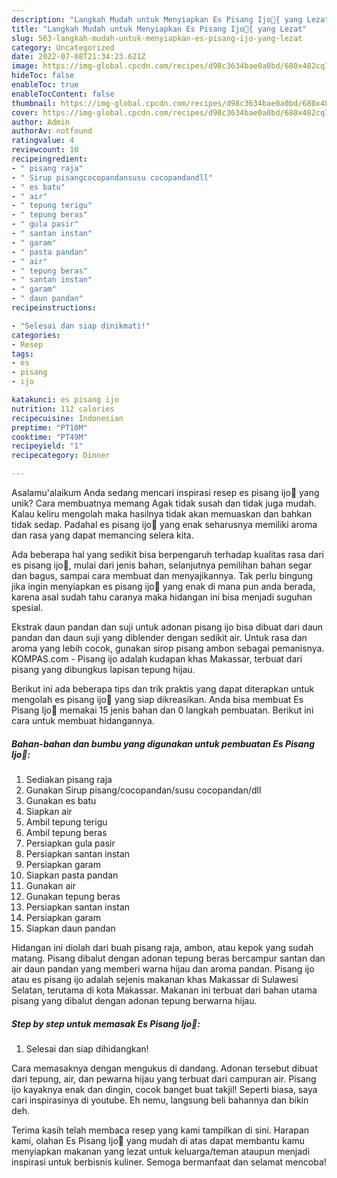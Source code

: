 ```yaml
---
description: "Langkah Mudah untuk Menyiapkan Es Pisang Ijo🍌{ yang Lezat"
title: "Langkah Mudah untuk Menyiapkan Es Pisang Ijo🍌{ yang Lezat"
slug: 563-langkah-mudah-untuk-menyiapkan-es-pisang-ijo-yang-lezat
category: Uncategorized
date: 2022-07-08T21:34:23.621Z
image: https://img-global.cpcdn.com/recipes/d98c3634bae0a0bd/680x482cq70/es-pisang-ijo-foto-resep-utama.jpg
hideToc: false
enableToc: true
enableTocContent: false
thumbnail: https://img-global.cpcdn.com/recipes/d98c3634bae0a0bd/680x482cq70/es-pisang-ijo-foto-resep-utama.jpg
cover: https://img-global.cpcdn.com/recipes/d98c3634bae0a0bd/680x482cq70/es-pisang-ijo-foto-resep-utama.jpg
author: Admin
authorAv: notfound
ratingvalue: 4
reviewcount: 10
recipeingredient:
- " pisang raja"
- " Sirup pisangcocopandansusu cocopandandll"
- " es batu"
- " air"
- " tepung terigu"
- " tepung beras"
- " gula pasir"
- " santan instan"
- " garam"
- " pasta pandan"
- " air"
- " tepung beras"
- " santan instan"
- " garam"
- " daun pandan"
recipeinstructions:

- "Selesai dan siap dinikmati!"
categories:
- Resep
tags:
- es
- pisang
- ijo

katakunci: es pisang ijo 
nutrition: 112 calories
recipecuisine: Indonesian
preptime: "PT10M"
cooktime: "PT49M"
recipeyield: "1"
recipecategory: Dinner

---
```



Asalamu'alaikum Anda sedang mencari inspirasi resep es pisang ijo🍌 yang unik? Cara membuatnya memang Agak tidak susah dan tidak juga mudah. Kalau keliru mengolah maka hasilnya tidak akan memuaskan dan bahkan tidak sedap. Padahal es pisang ijo🍌 yang enak seharusnya memiliki aroma dan rasa yang dapat memancing selera kita.


Ada beberapa hal yang sedikit bisa berpengaruh terhadap kualitas rasa dari es pisang ijo🍌, mulai dari jenis bahan, selanjutnya pemilihan bahan segar dan bagus, sampai cara membuat dan menyajikannya. Tak perlu bingung jika ingin menyiapkan es pisang ijo🍌 yang enak di mana pun anda berada, karena asal sudah tahu caranya maka hidangan ini bisa menjadi suguhan spesial.

Ekstrak daun pandan dan suji untuk adonan pisang ijo bisa dibuat dari daun pandan dan daun suji yang diblender dengan sedikit air. Untuk rasa dan aroma yang lebih cocok, gunakan sirop pisang ambon sebagai pemanisnya. KOMPAS.com - Pisang ijo adalah kudapan khas Makassar, terbuat dari pisang yang dibungkus lapisan tepung hijau.


Berikut ini ada beberapa tips dan trik praktis yang dapat diterapkan untuk mengolah es pisang ijo🍌 yang siap dikreasikan. Anda bisa membuat Es Pisang Ijo🍌 memakai 15 jenis bahan dan 0 langkah pembuatan. Berikut ini cara untuk membuat hidangannya.

<!--inarticleads1-->

##### Bahan-bahan dan bumbu yang digunakan untuk pembuatan Es Pisang Ijo🍌:

1. Sediakan  pisang raja
1. Gunakan  Sirup pisang/cocopandan/susu cocopandan/dll
1. Gunakan  es batu
1. Siapkan  air
1. Ambil  tepung terigu
1. Ambil  tepung beras
1. Persiapkan  gula pasir
1. Persiapkan  santan instan
1. Persiapkan  garam
1. Siapkan  pasta pandan
1. Gunakan  air
1. Gunakan  tepung beras
1. Persiapkan  santan instan
1. Persiapkan  garam
1. Siapkan  daun pandan


Hidangan ini diolah dari buah pisang raja, ambon, atau kepok yang sudah matang. Pisang dibalut dengan adonan tepung beras bercampur santan dan air daun pandan yang memberi warna hijau dan aroma pandan. Pisang ijo atau es pisang ijo adalah sejenis makanan khas Makassar di Sulawesi Selatan, terutama di kota Makassar. Makanan ini terbuat dari bahan utama pisang yang dibalut dengan adonan tepung berwarna hijau. 

<!--inarticleads2-->

##### Step by step untuk memasak Es Pisang Ijo🍌:


1. Selesai dan siap dihidangkan!

Cara memasaknya dengan mengukus di dandang. Adonan tersebut dibuat dari tepung, air, dan pewarna hijau yang terbuat dari campuran air. Pisang ijo kayaknya enak dan dingin, cocok banget buat takjil! Seperti biasa, saya cari inspirasinya di youtube. Eh nemu, langsung beli bahannya dan bikin deh. 

Terima kasih telah membaca resep yang kami tampilkan di sini. Harapan kami, olahan Es Pisang Ijo🍌 yang mudah di atas dapat membantu kamu menyiapkan makanan yang lezat untuk keluarga/teman ataupun menjadi inspirasi untuk berbisnis kuliner. Semoga bermanfaat dan selamat mencoba!

